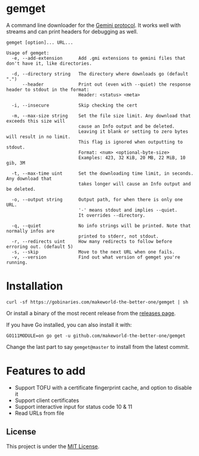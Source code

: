 # gemget

A command line downloader for the [Gemini protocol](https://gemini.circumlunar.space/).
It works well with streams and can print headers for debugging as well.

```
gemget [option]... URL...

Usage of gemget:
  -e, --add-extension      Add .gmi extensions to gemini files that don't have it, like directories.
                           
  -d, --directory string   The directory where downloads go (default ".")
      --header             Print out (even with --quiet) the response header to stdout in the format:
                           Header: <status> <meta>
                           
  -i, --insecure           Skip checking the cert
                           
  -m, --max-size string    Set the file size limit. Any download that exceeds this size will
                           cause an Info output and be deleted.
                           Leaving it blank or setting to zero bytes will result in no limit.
                           This flag is ignored when outputting to stdout.
                           Format: <num> <optional-byte-size>
                           Examples: 423, 32 KiB, 20 MB, 22 MiB, 10 gib, 3M
                           
  -t, --max-time uint      Set the downloading time limit, in seconds. Any download that
                           takes longer will cause an Info output and be deleted.
                           
  -o, --output string      Output path, for when there is only one URL.
                           '-' means stdout and implies --quiet.
                           It overrides --directory.
                           
  -q, --quiet              No info strings will be printed. Note that normally infos are
                           printed to stderr, not stdout.
  -r, --redirects uint     How many redirects to follow before erroring out. (default 5)
  -s, --skip               Move to the next URL when one fails.
  -v, --version            Find out what version of gemget you're running.
```

# Installation
```
curl -sf https://gobinaries.com/makeworld-the-better-one/gemget | sh
```
Or install a binary of the most recent release from the [releases page](https://github.com/makeworld-the-better-one/gemget/releases/).

If you have Go installed, you can also install it with:
```
GO111MODULE=on go get -u github.com/makeworld-the-better-one/gemget
```
Change the last part to say `gemget@master` to install from the latest commit.

# Features to add
- Support TOFU with a certificate fingerprint cache, and option to disable it
- Support client certificates
- Support interactive input for status code 10 & 11
- Read URLs from file

## License
This project is under the [MIT License](./LICENSE).
